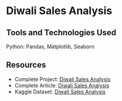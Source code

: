# Diwali Sales Analysis

## Tools and Technologies Used
Python: Pandas, Matplotlib, Seaborn

## Resources
- Complete Project: [Diwali Sales Analysis](https://github.com/nibeditans/Diwali-Sales-Analysis)
- Complete Article: [Diwali Sales Analysis](https://nsdsda.medium.com/diwali-sales-analysis-b224a4eeaf7d)
- Kaggle Dataset: [Diwali Sales Analysis](https://www.kaggle.com/datasets/nibeditasahu/diwali-sales-analysis)
